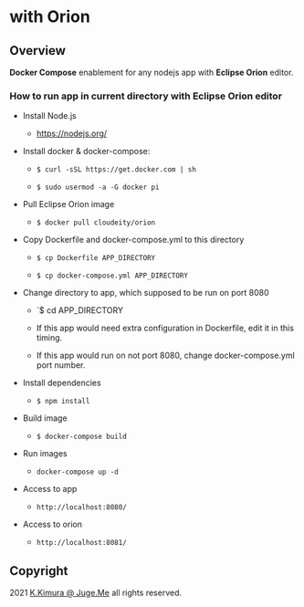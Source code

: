 # with Orion

## Overview

**Docker Compose** enablement for any nodejs app with **Eclipse Orion** editor.


### How to run app in current directory with Eclipse Orion editor

- Install Node.js

  - https://nodejs.org/

- Install docker & docker-compose:

  - `$ curl -sSL https://get.docker.com | sh`

  - `$ sudo usermod -a -G docker pi`

- Pull Eclipse Orion image

  - `$ docker pull cloudeity/orion`

- Copy Dockerfile and docker-compose.yml to this directory

  - `$ cp Dockerfile APP_DIRECTORY`

  - `$ cp docker-compose.yml APP_DIRECTORY`

- Change directory to app, which supposed to be run on port 8080

  - `$ cd APP_DIRECTORY

  - If this app would need extra configuration in Dockerfile, edit it in this timing.

  - If this app would run on not port 8080, change docker-compose.yml port number.

- Install dependencies

  - `$ npm install`

- Build image

  - `$ docker-compose build`
  
- Run images

  - `docker-compose up -d`

- Access to app

  - `http://localhost:8080/`

- Access to orion

  - `http://localhost:8081/`


## Copyright

2021 [K.Kimura @ Juge.Me](https://github.com/dotnsf) all rights reserved.
